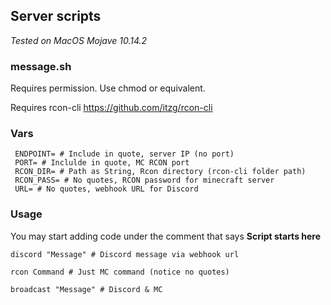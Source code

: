## Server scripts
*Tested on MacOS Mojave 10.14.2*
### message.sh

Requires permission. Use chmod or equivalent. 

Requires rcon-cli
https://github.com/itzg/rcon-cli

### Vars

```
 ENDPOINT= # Include in quote, server IP (no port)
 PORT= # Inclulde in quote, MC RCON port
 RCON_DIR= # Path as String, Rcon directory (rcon-cli folder path)
 RCON_PASS= # No quotes, RCON password for minecraft server
 URL= # No quotes, webhook URL for Discord
 ```
 
 ### Usage
 
 You may start adding code under the comment that says **Script starts here**
 
 ```
 discord "Message" # Discord message via webhook url
 
 rcon Command # Just MC command (notice no quotes)
 
 broadcast "Message" # Discord & MC
 ```
 
